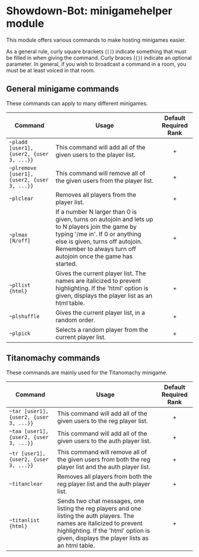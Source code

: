 # Showdown-Bot: minigamehelper module
This module offers various commands to make hosting minigames easier.

As a general rule, curly square brackets (`[]`) indicate something that must be filled in when giving the command. Curly braces (`{}`) indicate an optional parameter. In general, if you wish to broadcast a command in a room, you must be at least voiced in that room.

## General minigame commands
These commands can apply to many different minigames.

Command|Usage|Default Required Rank
-|-|:-:
`~pladd [user1], {user2, {user 3, ...}}` | This command will add all of the given users to the player list. | +
`~plremove [user1], {user2, {user 3, ...}}` | This command will remove all of the given users from the player list. | +
`~plclear` | Removes all players from the player list. | +
`~plmax [N/off]` | If a number N larger than 0 is given, turns on autojoin and lets up to N players join the game by typing '/me in'. If 0 or anything else is given, turns off autojoin. Remember to always turn off autojoin once the game has started. | +
`~pllist {html}` | Gives the current player list. The names are italicized to prevent highlighting. If the 'html' option is given, displays the player list as an html table. | +
`~plshuffle` | Gives the current player list, in a random order. | +
`~plpick` | Selects a random player from the current player list. | +

## Titanomachy commands

These commands are mainly used for the Titanomachy minigame.

Command|Usage|Default Required Rank
-|-|:-:
`~tar [user1], {user2, {user 3, ...}}` | This command will add all of the given users to the reg player list. | +
`~taa [user1], {user2, {user 3, ...}}` | This command will add all of the given users to the auth player list. | +
`~tr [user1], {user2, {user 3, ...}}` | This command will remove all of the given users from both the reg player list and the auth player list. | +
`~titanclear` | Removes all players from both the reg player list and the auth player list. | +
`~titanlist {html}` | Sends two chat messages, one listing the reg players and one listing the auth players. The names are italicized to prevent highlighting. If the 'html' option is given, displays the player lists as an html table. | +

